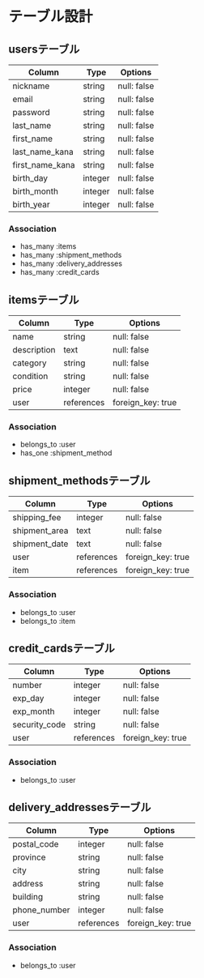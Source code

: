 # テーブル設計

## usersテーブル

| Column           | Type    | Options     |
| ---------------- | ------- | ----------- |
| nickname         | string  | null: false |
| email            | string  | null: false |
| password         | string  | null: false |
| last_name        | string  | null: false |
| first_name       | string  | null: false |
| last_name_kana   | string  | null: false |
| first_name_kana  | string  | null: false |
| birth_day        | integer | null: false |
| birth_month      | integer | null: false |
| birth_year       | integer | null: false |

### Association
- has_many :items
- has_many :shipment_methods
- has_many :delivery_addresses
- has_many :credit_cards

## itemsテーブル

| Column         | Type       | Options           |
| -------------- | ---------- | ----------------- |
| name           | string     | null: false       |
| description    | text       | null: false       |
| category       | string     | null: false       |
| condition      | string     | null: false       |
| price          | integer    | null: false       |
| user           | references | foreign_key: true |

### Association
- belongs_to :user
- has_one :shipment_method

## shipment_methodsテーブル

| Column         | Type       | Options           |
| -------------- | ---------- | ----------------- |
| shipping_fee   | integer    | null: false       |
| shipment_area  | text       | null: false       |
| shipment_date  | text       | null: false       |
| user           | references | foreign_key: true |
| item           | references | foreign_key: true |

### Association
- belongs_to :user
- belongs_to :item

## credit_cardsテーブル

| Column         | Type       | Options           |
| -------------- | ---------- | ----------------- |
| number         | integer    | null: false       |
| exp_day        | integer    | null: false       |
| exp_month      | integer    | null: false       |
| security_code  | string     | null: false       |
| user           | references | foreign_key: true |

### Association
- belongs_to :user

## delivery_addressesテーブル

| Column        | Type       | Options           |
| ------------- | ---------- | ----------------- |
| postal_code   | integer    | null: false       |
| province      | string     | null: false       |
| city          | string     | null: false       |
| address       | string     | null: false       |
| building      | string     | null: false       |
| phone_number  | integer    | null: false       |
| user          | references | foreign_key: true |

### Association
- belongs_to :user